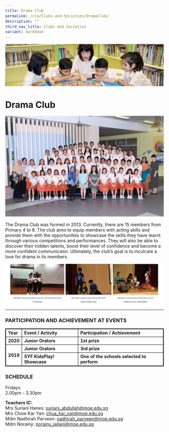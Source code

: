 ```yaml
---
title: Drama Club
permalink: /cca/Clubs-and-Societies/DramaClub/
description: ""
third_nav_title: Clubs and Societies
variant: markdown
---
```

![](/images/banner.gif)

Drama Club
==========

![](/images/Drama.jpeg)


The Drama Club was formed in 2013. Currently, there are 15 members from Primary 4 to 6. The club aims to equip members with acting skills and provide them with the opportunities to showcase the skills they have learnt through various competitions and performances. They will also be able to discover their hidden talents, boost their level of confidence and become a more confident communicator. Ultimately, the club’s goal is to inculcate a love for drama in its members.

![](/images/Drama2.png)

---

### PARTICIPATION AND ACHIEVEMENT AT EVENTS

<table style="border:1px solid black">
	<thead>
		<tr>
			<th style="border:1px solid black; text-align:left;vertical-align:left">Year</th>
			<th style="border:1px solid black; text-align:left;vertical-align:left"> Event / Activity</th>
			<th style="border:1px solid black; text-align:left;vertical-align:left"> Participation / Achievement</th>
		</tr>
	</thead>
	<tbody>
		<tr>
			<th style="border:1px solid black; text-align:left;vertical-align:left">2020</th>
			<th style="border:1px solid black; text-align:left;vertical-align:left">Junior Orators  </th>
			<th style="border:1px solid black; text-align:left;vertical-align:left">1st prize </th>
		</tr>	
		<tr>
			<th style="border:1px solid black; text-align:left;vertical-align:left" rowspan="2">2019</th>
			<th style="border:1px solid black; text-align:left;vertical-align:left">Junior Orators  	 </th>
			<th style="border:1px solid black; text-align:left;vertical-align:left">3rd prize</th>
		</tr>
		<tr>
			<th style="border:1px solid black; text-align:left;vertical-align:left">SYF KidsPlay! Showcase</th>
			<th style="border:1px solid black; text-align:left;vertical-align:left">One of the schools selected to perform</th>
		</tr>
	</tbody>
</table>



### SCHEDULE


Fridays  
2.00pm - 3.30pm  
  
**Teachers IC:**<br>
Mrs Suriani Hanes:&nbsp;[suriani\_abdullah@moe.edu.sg](mailto:suriani_abdullah@moe.edu.sg)<br>
Mrs Chow Kar Yan:&nbsp;[chua\_kar\_yan@moe.edu.sg](mailto:chua_kar_yan@moe.edu.sg)<br>
Mdm Nadhirah Parveen:&nbsp;[nadhirah\_parveen@moe.edu.sg](mailto:nadhirah_parveen@moe.edu.sg)<br>
Mdm Norainy:&nbsp;[norainy\_jailani@moe.edu.sg](mailto:norainy_jailani@moe.edu.sg)<br>
